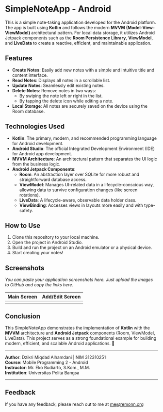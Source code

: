 # **SimpleNoteApp \- Android**

This is a simple note-taking application developed for the Android platform. The app is built using **Kotlin** and follows the modern **MVVM (Model-View-ViewModel)** architectural pattern. For local data storage, it utilizes Android Jetpack components such as the **Room Persistence Library**, **ViewModel**, and **LiveData** to create a reactive, efficient, and maintainable application.

## **Features**

* **Create Notes**: Easily add new notes with a simple and intuitive title and content interface.  
* **Read Notes**: Displays all notes in a scrollable list.  
* **Update Notes**: Seamlessly edit existing notes.  
* **Delete Notes**: Remove notes in two ways:  
  * By swiping the note left or right in the list.  
  * By tapping the delete icon while editing a note.  
* **Local Storage**: All notes are securely saved on the device using the Room database.

## **Technologies Used**

* **Kotlin**: The primary, modern, and recommended programming language for Android development.  
* **Android Studio**: The official Integrated Development Environment (IDE) for Android app development.  
* **MVVM Architecture**: An architectural pattern that separates the UI logic from the business logic.  
* **Android Jetpack Components**:  
  * **Room**: An abstraction layer over SQLite for more robust and straightforward database access.  
  * **ViewModel**: Manages UI-related data in a lifecycle-conscious way, allowing data to survive configuration changes (like screen rotations).  
  * **LiveData**: A lifecycle-aware, observable data holder class.  
  * **ViewBinding**: Accesses views in layouts more easily and with type-safety.

## **How to Use**

1. Clone this repository to your local machine.  
2. Open the project in Android Studio.  
3. Build and run the project on an Android emulator or a physical device.  
4. Start creating your notes\!

## **Screenshots**

*You can paste your application screenshots here. Just upload the images to GitHub and copy the links here.*

| Main Screen | Add/Edit Screen |
| :---- | :---- |
|  |  |

## **Conclusion**

This SimpleNoteApp demonstrates the implementation of **Kotlin** with the **MVVM** architecture and **Android Jetpack** components (Room, ViewModel, LiveData). This project serves as a strong foundational example for building modern, efficient, and scalable Android applications. 🚀

<hr>
<p dir="auto"><strong>Author</strong>: Dzikri Miqdad Alhamdani | NIM 312310251<br>
<strong>Course</strong>: Mobile Programming 2 - Android<br>
<strong>Instructor</strong>: Mr. Eko Budiarto, S.Kom., M.M.<br>
<strong>Institution</strong>: Universitas Pelita Bangsa</p><hr>

## **Feedback**

If you have any feedback, please reach out to me at me@remonn.org